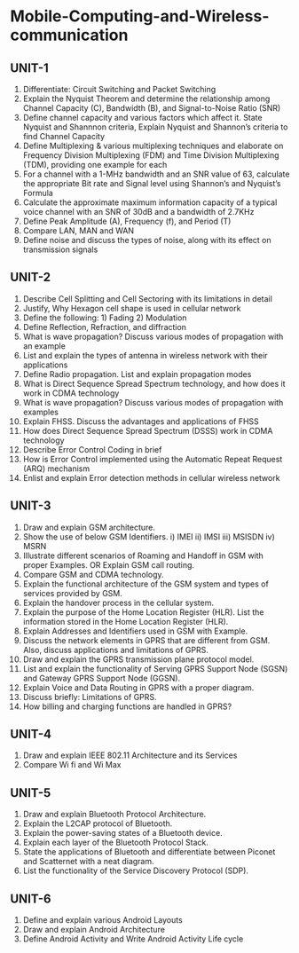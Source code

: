 # Mobile-Computing-and-Wireless-communication

## UNIT-1

1. Differentiate: Circuit Switching and Packet Switching
2. Explain the Nyquist Theorem and determine the relationship among Channel Capacity (C), Bandwidth (B), and Signal-to-Noise Ratio (SNR)
3. Define channel capacity and various factors which affect it. State Nyquist and Shannnon criteria, Explain Nyquist and Shannon’s criteria to find Channel Capacity
4. Define Multiplexing & various multiplexing techniques and elaborate on Frequency Division Multiplexing (FDM) and Time Division Multiplexing (TDM), providing one example for each
5. For a channel with a 1-MHz bandwidth and an SNR value of 63, calculate the appropriate Bit rate and Signal level using Shannon’s and Nyquist’s Formula
6. Calculate the approximate maximum information capacity of a typical voice channel with an SNR of 30dB and a bandwidth of 2.7KHz
7. Define Peak Amplitude (A), Frequency (f), and Period (T)
8. Compare LAN, MAN and WAN
9. Define noise and discuss the types of noise, along with its effect on transmission signals

## UNIT-2

1. Describe Cell Splitting and Cell Sectoring with its limitations in detail
2. Justify, Why Hexagon cell shape is used in cellular network
3. Define the following: 1) Fading 2) Modulation
4. Define Reflection, Refraction, and diffraction
5. What is wave propagation? Discuss various modes of propagation with an example
6. List and explain the types of antenna in wireless network with their applications
7. Define Radio propagation. List and explain propagation modes
8. What is Direct Sequence Spread Spectrum technology, and how does it work in CDMA technology
9. What is wave propagation? Discuss various modes of propagation with examples
10. Explain FHSS. Discuss the advantages and applications of FHSS
11. How does Direct Sequence Spread Spectrum (DSSS) work in CDMA technology
12. Describe Error Control Coding in brief
13. How is Error Control implemented using the Automatic Repeat Request (ARQ) mechanism
14. Enlist and explain Error detection methods in cellular wireless network

## UNIT-3

1. Draw and explain GSM architecture.
2. Show the use of below GSM Identifiers.
   i) IMEI ii) IMSI iii) MSISDN iv) MSRN
3. Illustrate different scenarios of Roaming and Handoff in GSM with proper Examples. OR Explain GSM call routing.
4. Compare GSM and CDMA technology.
5. Explain the functional architecture of the GSM system and types of services provided by GSM.
6. Explain the handover process in the cellular system.
7. Explain the purpose of the Home Location Register (HLR). List the information stored in the Home Location Register (HLR).
8. Explain Addresses and Identifiers used in GSM with Example.
9. Discuss the network elements in GPRS that are different from GSM. Also, discuss applications and limitations of GPRS.
10. Draw and explain the GPRS transmission plane protocol model.
11. List and explain the functionality of Serving GPRS Support Node (SGSN) and Gateway GPRS Support Node (GGSN).
12. Explain Voice and Data Routing in GPRS with a proper diagram.
13. Discuss briefly: Limitations of GPRS.
14. How billing and charging functions are handled in GPRS?

## UNIT-4

1. Draw and explain IEEE 802.11 Architecture and its Services
2. Compare Wi fi and Wi Max

## UNIT-5

1. Draw and explain Bluetooth Protocol Architecture.
2. Explain the L2CAP protocol of Bluetooth.
3. Explain the power-saving states of a Bluetooth device.
4. Explain each layer of the Bluetooth Protocol Stack.
5. State the applications of Bluetooth and differentiate between Piconet and Scatternet with a neat diagram.
6. List the functionality of the Service Discovery Protocol (SDP).

## UNIT-6

1. Define and explain various Android Layouts
2. Draw and explain Android Architecture
3. Define Android Activity and Write Android Activity Life cycle
